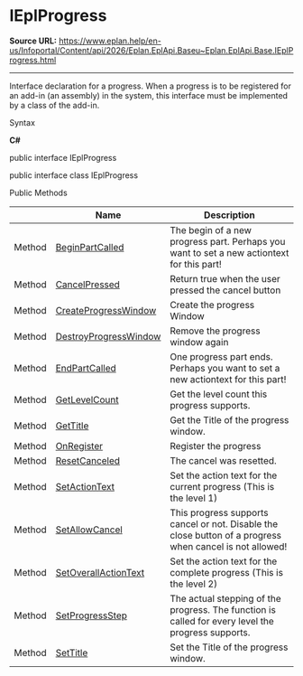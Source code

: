 # IEplProgress

**Source URL:** https://www.eplan.help/en-us/Infoportal/Content/api/2026/Eplan.EplApi.Baseu~Eplan.EplApi.Base.IEplProgress.html

---

Interface declaration for a progress. When a progress is to be registered for an add-in (an assembly) in the system, this interface must be implemented by a class of the add-in.

Syntax

**C#**



public interface IEplProgress

public interface class IEplProgress

Public Methods

|  | Name | Description |
| --- | --- | --- |
| Method | [BeginPartCalled](Eplan.EplApi.Baseu~Eplan.EplApi.Base.IEplProgress~BeginPartCalled.html) | The begin of a new progress part. Perhaps you want to set a new actiontext for this part! |
| Method | [CancelPressed](Eplan.EplApi.Baseu~Eplan.EplApi.Base.IEplProgress~CancelPressed.html) | Return true when the user pressed the cancel button |
| Method | [CreateProgressWindow](Eplan.EplApi.Baseu~Eplan.EplApi.Base.IEplProgress~CreateProgressWindow.html) | Create the progress Window |
| Method | [DestroyProgressWindow](Eplan.EplApi.Baseu~Eplan.EplApi.Base.IEplProgress~DestroyProgressWindow.html) | Remove the progress window again |
| Method | [EndPartCalled](Eplan.EplApi.Baseu~Eplan.EplApi.Base.IEplProgress~EndPartCalled.html) | One progress part ends. Perhaps you want to set a new actiontext for this part! |
| Method | [GetLevelCount](Eplan.EplApi.Baseu~Eplan.EplApi.Base.IEplProgress~GetLevelCount.html) | Get the level count this progress supports. |
| Method | [GetTitle](Eplan.EplApi.Baseu~Eplan.EplApi.Base.IEplProgress~GetTitle.html) | Get the Title of the progress window. |
| Method | [OnRegister](Eplan.EplApi.Baseu~Eplan.EplApi.Base.IEplProgress~OnRegister.html) | Register the progress |
| Method | [ResetCanceled](Eplan.EplApi.Baseu~Eplan.EplApi.Base.IEplProgress~ResetCanceled.html) | The cancel was resetted. |
| Method | [SetActionText](Eplan.EplApi.Baseu~Eplan.EplApi.Base.IEplProgress~SetActionText.html) | Set the action text for the current progress (This is the level 1) |
| Method | [SetAllowCancel](Eplan.EplApi.Baseu~Eplan.EplApi.Base.IEplProgress~SetAllowCancel.html) | This progress supports cancel or not. Disable the close button of a progress when cancel is not allowed! |
| Method | [SetOverallActionText](Eplan.EplApi.Baseu~Eplan.EplApi.Base.IEplProgress~SetOverallActionText.html) | Set the action text for the complete progress (This is the level 2) |
| Method | [SetProgressStep](Eplan.EplApi.Baseu~Eplan.EplApi.Base.IEplProgress~SetProgressStep.html) | The actual stepping of the progress. The function is called for every level the progress supports. |
| Method | [SetTitle](Eplan.EplApi.Baseu~Eplan.EplApi.Base.IEplProgress~SetTitle.html) | Set the Title of the progress window. |


